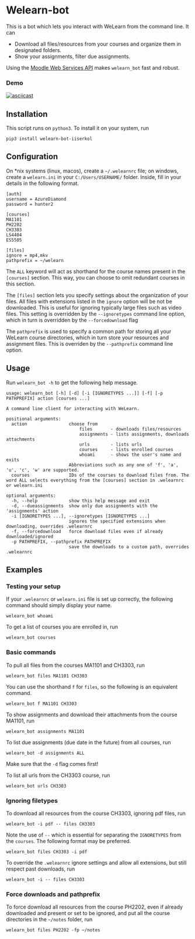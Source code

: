 # Welearn-bot
This is a bot which lets you interact with WeLearn from the command line. It can
- Download all files/resources from your courses and organize them in designated folders.
- Show your assignments, filter due assignments.

Using the [Moodle Web Services API](https://docs.moodle.org/dev/Web_services) makes `welearn_bot` fast and robust.

### Demo
[![asciicast](https://asciinema.org/a/LuVrCehQKXCBeCeXNRUZqgLdm.svg)](https://asciinema.org/a/LuVrCehQKXCBeCeXNRUZqgLdm)

## Installation
This script runs on `python3`. To install it on your system, run
```
pip3 install welearn-bot-iiserkol
```

## Configuration
On \*nix systems (linux, macos), create a `~/.welearnrc` file; on windows, create a `welearn.ini` in your `C:/Users/USERNAME/` folder.
Inside, fill in your details in the following format.

```
[auth]
username = AzureDiamond
password = hunter2

[courses]
MA1101
PH2202
CH3303
LS4404
ES5505

[files]
ignore = mp4,mkv
pathprefix = ~/welearn
```
The `ALL` keyword will act as shorthand for the course names present in the `[courses]` section.
This way, you can choose to omit redundant courses in this section.

The `[files]` section lets you specify settings about the organization of your files.
All files with extensions listed in the `ignore` option will be not be downloaded.
This is useful for ignoring typically large files such as video files.
This setting is overridden by the `--ignoretypes` command line option, which in turn is overridden by the `--forcedownload` flag

The `pathprefix` is used to specify a common path for storing all your WeLearn course directories, which in turn store
your resources and assignment files.
This is overriden by the `--pathprefix` command line option.

## Usage
Run `welearn_bot -h` to get the following help message.
```
usage: welearn_bot [-h] [-d] [-i [IGNORETYPES ...]] [-f] [-p PATHPREFIX] action [courses ...]

A command line client for interacting with WeLearn.

positional arguments:
  action                choose from
                            files       - downloads files/resources
                            assignments - lists assignments, downloads attachments
                            urls        - lists urls
                            courses     - lists enrolled courses
                            whoami      - shows the user's name and exits
                        Abbreviations such as any one of 'f', 'a', 'u', 'c', 'w' are supported.
  courses               IDs of the courses to download files from. The word ALL selects everything from the [courses] section in .welearnrc or welearn.ini

optional arguments:
  -h, --help            show this help message and exit
  -d, --dueassignments  show only due assignments with the 'assignments' action
  -i [IGNORETYPES ...], --ignoretypes [IGNORETYPES ...]
                        ignores the specified extensions when downloading, overrides .welearnrc
  -f, --forcedownload   force download files even if already downloaded/ignored
  -p PATHPREFIX, --pathprefix PATHPREFIX
                        save the downloads to a custom path, overrides .welearnrc
```

## Examples
### Testing your setup
If your `.welearnrc` or `welearn.ini` file is set up correctly, the following command should simply display your name.
```
welearn_bot whoami
```
To get a list of courses you are enrolled in, run
```
welearn_bot courses
```
### Basic commands
To pull all files from the courses MA1101 and CH3303, run
```
welearn_bot files MA1101 CH3303
```
You can use the shorthand `f` for `files`, so the following is an equivalent command.
```
welearn_bot f MA1101 CH3303
```
To show assignments and download their attachments from the course MA1101, run
```
welearn_bot assignments MA1101
```
To list due assignments (due date in the future) from all courses, run
```
welearn_bot -d assignments ALL
```
Make sure that the `-d` flag comes first!

To list all urls from the CH3303 course, run
```
welearn_bot urls CH3303
```
### Ignoring filetypes
To download all resources from the course CH3303, ignoring pdf files, run
```
welearn_bot -i pdf -- files CH3303
```
Note the use of `--` which is essential for separating the `IGNORETYPES` from the `courses`. The following format may be preferred.
```
welearn_bot files CH3303 -i pdf
```
To override the `.welearnrc` ignore settings and allow all extensions, but still respect past downloads, run 
```
welearn_bot -i -- files CH3303
```
### Force downloads and pathprefix
To force download all resources from the course PH2202, even if already downloaded and present or set to be ignored, 
and put all the course directories in the `~/notes` folder, run
```
welearn_bot files PH2202 -fp ~/notes 
```
